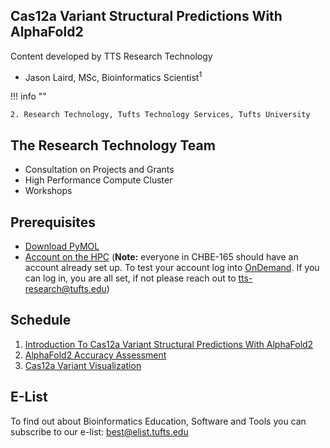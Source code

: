 ## Cas12a Variant Structural Predictions With AlphaFold2 

Content developed by TTS Research Technology

- Jason Laird, MSc, Bioinformatics Scientist<sup>1</sup>

!!! info ""

    2. Research Technology, Tufts Technology Services, Tufts University

## The Research Technology Team

- Consultation on Projects and Grants
- High Performance Compute Cluster
- Workshops

## Prerequisites

- [Download PyMOL](https://access.tufts.edu/pymol)
- [Account on the HPC](https://tufts.qualtrics.com/jfe/form/SV_5bUmpFT0IXeyEfj) (**Note:** everyone in CHBE-165 should have an account already set up. To test your account log into [OnDemand](https://ondemand.pax.tufts.edu/). If you can log in, you are all set, if not please reach out to tts-research@tufts.edu)


## Schedule

1. [Introduction To Cas12a Variant Structural Predictions With AlphaFold2](./01_CRISPR-Cas_Structural_Predictions_with_AlphaFold2.pdf)
2. [AlphaFold2 Accuracy Assessment](./02_AlphaFold2_Accuracy_Assessment.md)
3. [Cas12a Variant Visualization](./03_Cas12a_Variant_Vizualization.md)

## E-List

To find out about Bioinformatics Education, Software and Tools you can subscribe to our e-list:
[best@elist.tufts.edu](https://elist.tufts.edu/sympa/subscribe/best?previous_action=info) 
